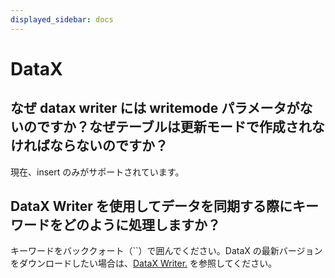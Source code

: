 ```yaml
---
displayed_sidebar: docs
---
```


# DataX

## なぜ datax writer には writemode パラメータがないのですか？なぜテーブルは更新モードで作成されなければならないのですか？

現在、insert のみがサポートされています。

## DataX Writer を使用してデータを同期する際にキーワードをどのように処理しますか？

キーワードをバッククォート（``）で囲んでください。DataX の最新バージョンをダウンロードしたい場合は、[DataX Writer.](../../loading/DataX-starrocks-writer.md) を参照してください。